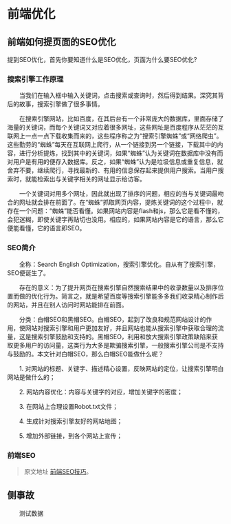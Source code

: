 # 前端优化

## 前端如何提页面的SEO优化

提到SEO优化，首先你要知道什么是SEO优化，页面为什么要SEO优化?

### 搜索引擎工作原理

&emsp;&emsp;当我们在输入框中输入关键词，点击搜索或查询时，然后得到结果。深究其背后的故事，搜索引擎做了很多事情。

&emsp;&emsp;在搜索引擎网站，比如百度，在其后台有一个非常庞大的数据库，里面存储了海量的关键词，而每个关键词又对应着很多网址，这些网址是百度程序从茫茫的互联网上一点一点下载收集而来的，这些程序称之为“搜索引擎蜘蛛”或“网络爬虫”。这些勤劳的“蜘蛛”每天在互联网上爬行，从一个链接到另一个链接，下载其中的内容，进行分析提炼，找到其中的关键词，如果“蜘蛛”认为关键词在数据库中没有而对用户是有用的便存入数据库。反之，如果“蜘蛛”认为是垃圾信息或重复信息，就舍弃不要，继续爬行，寻找最新的、有用的信息保存起来提供用户搜索。当用户搜索时，就能检索出与关键字相关的网址显示给访客。

&emsp;&emsp;一个关键词对用多个网址，因此就出现了排序的问题，相应的当与关键词最吻合的网址就会排在前面了。在“蜘蛛”抓取网页内容，提炼关键词的这个过程中，就存在一个问题：“蜘蛛”能否看懂。如果网站内容是flash和js，那么它是看不懂的，会犯迷糊，即使关键字再贴切也没用。相应的，如果网站内容是它的语言，那么它便能看懂，它的语言即SEO。

### SEO简介

&emsp;&emsp;全称：Search English Optimization，搜索引擎优化。自从有了搜索引擎，SEO便诞生了。

&emsp;&emsp;存在的意义：为了提升网页在搜索引擎自然搜索结果中的收录数量以及排序位置而做的优化行为。简言之，就是希望百度等搜索引擎能多多我们收录精心制作后的网站，并且在别人访问时网站能排在前面。

&emsp;&emsp;分类：白帽SEO和黑帽SEO。白帽SEO，起到了改良和规范网站设计的作用，使网站对搜索引擎和用户更加友好，并且网站也能从搜索引擎中获取合理的流量，这是搜索引擎鼓励和支持的。黑帽SEO，利用和放大搜索引擎政策缺陷来获取更多用户的访问量，这类行为大多是欺骗搜索引擎，一般搜索引擎公司是不支持与鼓励的。本文针对白帽SEO，那么白帽SEO能做什么呢？

　　1. 对网站的标题、关键字、描述精心设置，反映网站的定位，让搜索引擎明白网站是做什么的；

　　2. 网站内容优化：内容与关键字的对应，增加关键字的密度；

　　3. 在网站上合理设置Robot.txt文件；

　　4. 生成针对搜索引擎友好的网站地图；

　　5. 增加外部链接，到各个网站上宣传；

### 前端SEO

> 原文地址 [前端SEO技巧](http://www.cnblogs.com/EnSnail/p/5671345.html)。


## 侧事故

&emsp;&emsp;测试数据